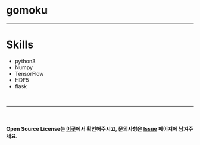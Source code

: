 # gomoku

---

# Skills
- python3
- Numpy
- TensorFlow
- HDF5
- flask

<br>

---
  
<br>

#### Open Source License는 [이곳](NOTICE.md)에서 확인해주시고, 문의사항은 [Issue](https://github.com/IllIIIllll/gomoku/issues) 페이지에 남겨주세요.
